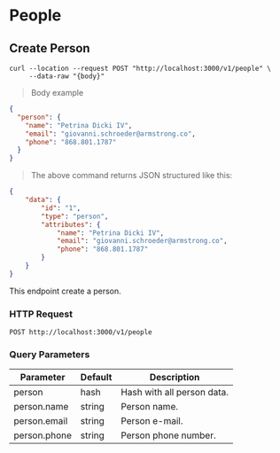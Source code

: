 # People

## Create Person

```shell
curl --location --request POST "http://localhost:3000/v1/people" \
     --data-raw "{body}"
```

> Body example

```json
{
  "person": {
    "name": "Petrina Dicki IV",
    "email": "giovanni.schroeder@armstrong.co",
    "phone": "868.801.1787"
  }
}
```

> The above command returns JSON structured like this:

```json
{
    "data": {
        "id": "1",
        "type": "person",
        "attributes": {
            "name": "Petrina Dicki IV",
            "email": "giovanni.schroeder@armstrong.co",
            "phone": "868.801.1787"
        }
    }
}
```

This endpoint create a person.

### HTTP Request

`POST http://localhost:3000/v1/people`

### Query Parameters

Parameter | Default | Description
--------- | ------- | -----------
person | hash | Hash with all person data.
person.name | string | Person name.
person.email | string | Person e-mail.
person.phone | string | Person phone number.
